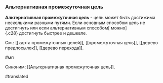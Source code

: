### Альтернативная промежуточная цель

**Альтернативная промежуточная цель** - цель может быть достижима несколькими разными путями. Если основным способом цель не достигнуть или если альтернативным способом[ можно]{.c28} достигнуть быстрее и дешевле.

См.: [[карта промежуточных целей]], [[промежуточная цель]], [[дерево предпосылок]], [[дерево перехода]].

#мп

Синоним: [[Альтернативная промежуточная цель]].

#translated
